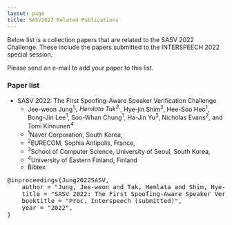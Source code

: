 ```yaml
---
layout: page
title: SASV2022 Related Publications
---
```


Below list is a collection papers that are related to the SASV 2022 Challenge.
These include the papers submitted to the INTERSPEECH 2022 special session.

Please send an e-mail to add your paper to this list.

### Paper list

- SASV 2022: The First Spoofing-Aware Speaker Verification Challenge
  - Jee-weon Jung<sup>1,*</sup>, Hemlata Tak<sup>2,*</sup>, Hye-jin Shim<sup>3</sup>, Hee-Soo Heo<sup>1</sup>, Bong-Jin Lee<sup>1</sup>, Soo-Whan Chung<sup>1</sup>, Ha-Jin Yu<sup>3</sup>, Nicholas Evans<sup>2</sup>, and Tomi Kinnunen<sup>4</sup>
  - <sup>1</sup>Naver Corporation, South Korea,
  - <sup>2</sup>EURECOM, Sophia Antipolis, France,
  - <sup>3</sup>School of Computer Science, University of Seoul, South Korea,
  - <sup>4</sup>University of Eastern Finland, Finland
  - Bibtex
<div aria-hidden="true" aria-labelledby="bibtex-Jung2022SASV" class="modal fade" id="bibtex-Jung2022SASV" role="dialog" tabindex="-1">
<div class="modal-dialog">
<div class="modal-content">
<div class="modal-body">
<pre>@inproceedings{Jung2022SASV,
    author = "Jung, Jee-weon and Tak, Hemlata and Shim, Hye-jin and Heo, Hee-Soo and Lee, Bong-Jin and Chung, Soo-Whan and Yu, Ha-Jin and Evans, Nicholas and Kinnunen, Tomi",
    title = "SASV 2022: The First Spoofing-Aware Speaker Verification Challengeg",
    booktitle = "Proc. Interspeech (submitted)",
    year = "2022",
}
</pre>
</div>
</div>
</div>
</div>
